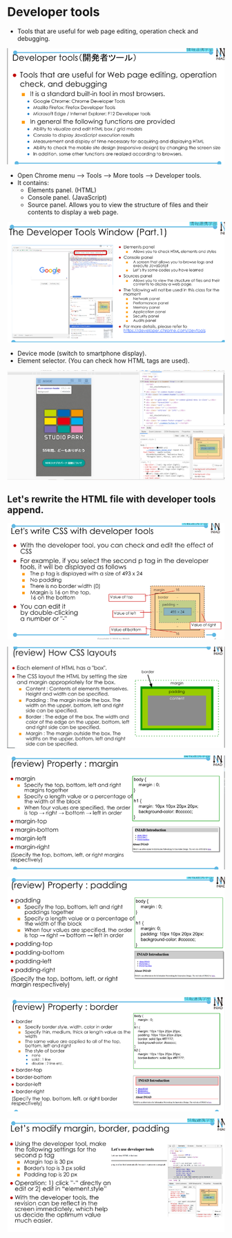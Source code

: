 # Developer tools  
- Tools that are useful for web page editing, operation check and debugging.  

![developer](developer.png)  
- Open Chrome menu --> Tools --> More tools --> Developer tools.  
- It contains:  
    + Elements panel. (HTML)    
    + Console panel.  (JavaScript)  
    + Source panel. Allows you to view the structure of files and their contents to display a web page.   

![devtool1](devtool1.png)  
- Device mode (switch to smartphone display).  
- Element selector. (You can check how HTML tags are used).  

![device](device.png)  

## Let's rewrite the HTML file with developer tools append.  

![devtool2](devtool2.png)  

![CSS_layout](CSS_layout.png)  

![margin](margin.png)  

![padding](padding.png)  

![border](border.png)  

![modif](modif.png)  








